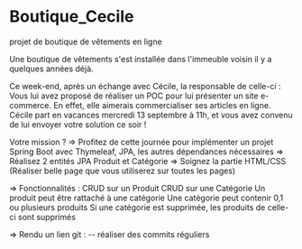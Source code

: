 # Boutique_Cecile
projet de boutique de vêtements en ligne

Une boutique de vêtements s'est installée dans l'immeuble voisin il y a quelques années déjà.

Ce week-end, après un échange avec Cécile, la responsable de celle-ci : Vous lui avez proposé de réaliser un POC pour lui présenter un site e-commerce. En effet, elle aimerais commercialiser ses articles en ligne. Cécile part en vacances mercredi 13 septembre à 11h, et vous avez convenu de lui envoyer votre solution ce soir !

Votre mission ? 
=> Profitez de cette journée pour implémenter un projet Spring Boot avec Thymeleaf, JPA, les autres dépendances nécessaires
=> Réalisez 2 entités JPA Produit et Catégorie
=> Soignez la partie HTML/CSS (Réaliser belle page que vous utiliserez sur toutes les pages)

=> Fonctionnalités : 
CRUD sur un Produit
CRUD sur une Catégorie
Un produit peut être rattaché à une catégorie
Une catégorie peut contenir 0,1 ou plusieurs produits
Si une catégorie est supprimée, les produits de celle-ci sont supprimés

=> Rendu un lien git  : 
-- réaliser des commits réguliers 
